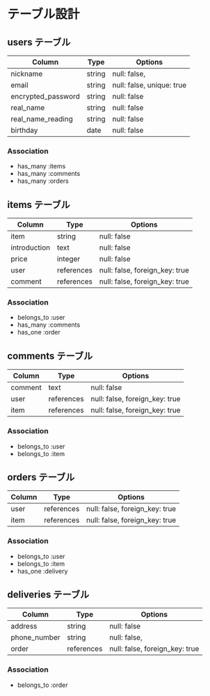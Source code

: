 # テーブル設計

## users テーブル

| Column             | Type                | Options                        |
|--------------------|---------------------|--------------------------------|
| nickname           | string              | null: false,                   |
| email              | string              | null: false, unique: true      |
| encrypted_password | string              | null: false                    |
| real_name          | string              | null: false                    |
| real_name_reading  | string              | null: false                    |
| birthday           | date                | null: false                    |

### Association

* has_many :items
* has_many :comments
* has_many :orders


## items テーブル

| Column             | Type               | Options                        |
|--------------------|--------------------|--------------------------------|
| item               | string             | null: false                    |
| introduction       | text               | null: false                    |
| price              | integer            | null: false                    |
| user               | references         | null: false, foreign_key: true |
| comment            | references         | null: false, foreign_key: true |

### Association

- belongs_to :user
- has_many :comments
- has_one :order


## comments テーブル

| Column             | Type       | Options                                |
|--------------------|------------|----------------------------------------|
| comment            | text       | null: false                            |
| user               | references | null: false, foreign_key: true         |
| item               | references | null: false, foreign_key: true         |

### Association

- belongs_to :user
- belongs_to :item


## orders テーブル

| Column             | Type       | Options                                |
|--------------------|------------|----------------------------------------|
| user               | references | null: false, foreign_key: true         |
| item               | references | null: false, foreign_key: true         |

### Association

- belongs_to :user
- belongs_to :item
- has_one :delivery


## deliveries テーブル

| Column             | Type       | Options                                |
|--------------------|------------|----------------------------------------|
| address            | string     | null: false                            |
| phone_number       | string     | null: false,                           |
| order              | references | null: false, foreign_key: true         |

### Association

- belongs_to :order